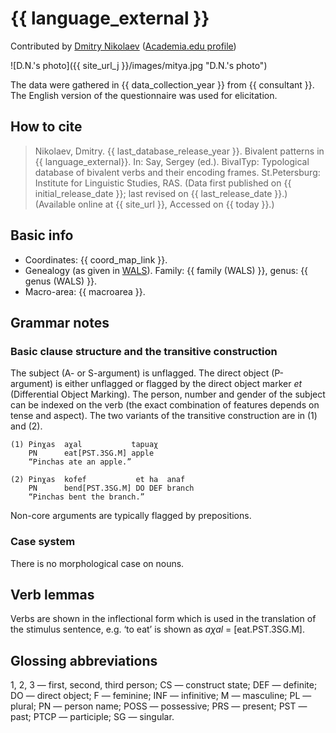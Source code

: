 # {{ language_external }}
Contributed by [Dmitry Nikolaev](https://dnikolaev.com) ([Academia.edu profile](https://su-se.academia.edu/DmitryNikolaev))

![D.N.'s photo]({{ site_url_j }}/images/mitya.jpg "D.N.'s photo")

The data were gathered in {{ data_collection_year }} from {{ consultant }}. The English version of the questionnaire was used for elicitation.

## How to cite
> Nikolaev, Dmitry. {{ last_database_release_year }}. Bivalent patterns in {{ language_external}}. 
> In: Say, Sergey (ed.). BivalTyp: Typological database of bivalent verbs and their encoding frames. 
> St.Petersburg: Institute for Linguistic Studies, RAS. 
> (Data first published on {{ initial_release_date }}; 
> last revised on {{ last_release_date }}.) (Available online at {{ site_url }}, 
> Accessed on {{ today }}.)

## Basic info
- Coordinates: {{ coord_map_link }}.
- Genealogy (as given in [WALS](https://wals.info/)). Family: {{ family (WALS) }}, genus: {{ genus (WALS) }}.
- Macro-area: {{ macroarea }}.

## Grammar notes

### Basic clause structure and the transitive construction
The subject (A- or S-argument) is unflagged. The direct object (P-argument)
is either unflagged or flagged by the direct object marker *et* (Differential Object Marking). 
The person, number and gender of the subject can be indexed on the verb (the exact combination 
of features depends on tense and aspect). The two variants of the transitive construction 
are in (1) and (2).

```
(1) Pinχas  aχal           tapuaχ  
    PN      eat[PST.3SG.M] apple  
    “Pinchas ate an apple.”

(2) Pinχas  kofef           et ha  anaf  
    PN      bend[PST.3SG.M] DO DEF branch  
    “Pinchas bent the branch.”
```

Non-core arguments are typically flagged by prepositions.

### Case system
There is no morphological case on nouns.

## Verb lemmas
Verbs are shown in the inflectional form which is used in the translation of the stimulus sentence, e.g. ‘to eat’ is shown as *aχal* = [eat.PST.3SG.M].

## Glossing abbreviations
1, 2, 3 — first, second, third person; CS — construct state; DEF — definite; DO — direct object; F — feminine; INF — infinitive; M — masculine; PL — plural; PN — person name; POSS — possessive; PRS — present; PST — past; PTCP — participle; SG — singular.
